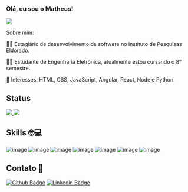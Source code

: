 ### Olá, eu sou o Matheus! 

<img align='center' src='https://i.imgur.com/SQUhP5T.gif'/> 


Sobre mim:

👨‍💻 Estagiário de desenvolvimento de software no Instituto de Pesquisas Eldorado.

👨‍🎓 Estudante de Engenharia Eletrônica, atualmente estou cursando o 8° semestre.

🎯 Interesses: HTML, CSS, JavaScript, Angular, React, Node e Python. 


## Status

<a href="https://github.com/anuraghazra/github-readme-stats">
  <img src="https://github-readme-stats.vercel.app/api?username=MattSilverio&show_icons=true&theme=gothan" />
  <img src="https://github-readme-stats.vercel.app/api/top-langs/?username=MattSilverio&layout=compact&theme=gothan" />

</a>

## Skills 🤓💻
![image](https://img.shields.io/badge/HTML5-E34F26?style=for-the-badge&logo=html5&logoColor=white) ![image](https://img.shields.io/badge/CSS3-1572B6?style=for-the-badge&logo=css3&logoColor=white) ![image](https://img.shields.io/badge/JavaScript-F7DF1E?style=for-the-badge&logo=javascript&logoColor=black) ![image](https://img.shields.io/badge/TypeScript-007ACC?style=for-the-badge&logo=typescript&logoColor=white) ![image](https://img.shields.io/badge/Python-14354C?style=for-the-badge&logo=python&logoColor=white) ![image](https://img.shields.io/badge/React-20232A?style=for-the-badge&logo=react&logoColor=61DAFB) ![image](https://img.shields.io/badge/Angular-DD0031?style=for-the-badge&logo=angular&logoColor=white)


## Contato 📱

[![Github Badge](https://img.shields.io/badge/-Github-000?style=flat-square&logo=Github&logoColor=white&link=LINK_GIT)](https://github.com/MattSilverio) [![Linkedin Badge](https://img.shields.io/badge/-LinkedIn-blue?style=flat-square&logo=Linkedin&logoColor=white&link=LINK_LINKEDIN)](https://www.linkedin.com/in/matheusphillipo/)
